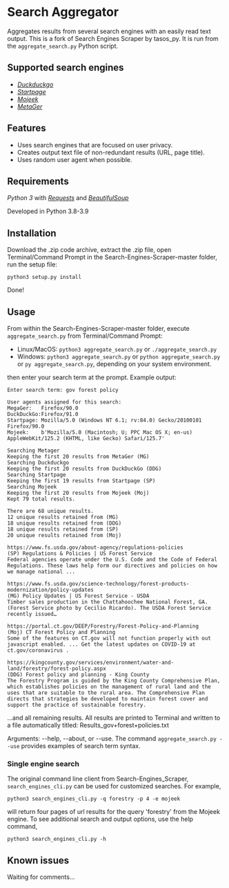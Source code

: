 # Search Aggregator
Aggregates results from several search engines with an easily read text output. This is a fork of Search Engines Scraper by tasos_py. It is run from the `aggregate_search.py` Python script.
## Supported search engines  

- _[Duckduckgo](https://duckduckgo.com)_
- _[Startpage](https://www.startpage.com)_
- _[Mojeek](https://www.mojeek.com)_
- _[MetaGer](https://metager.org)_

## Features
 - Uses search engines that are focused on user privacy.
 - Creates output text file of non-redundant results (URL, page title).
 - Uses random user agent when possible.

## Requirements
_Python 3_ with
_[Requests](http://docs.python-requests.org/en/master/)_ and
_[BeautifulSoup](https://www.crummy.com/software/BeautifulSoup/bs4/doc/)_ 

Developed in Python 3.8-3.9

## Installation
Download the .zip code archive, extract the .zip file, open Terminal/Command Prompt in the Search-Engines-Scraper-master folder, run the setup file:

`python3 setup.py install`

Done!

## Usage  
From within the Search-Engines-Scraper-master folder, execute `aggregate_search.py` from Terminal/Command Prompt:
- Linux/MacOS: `python3 aggregate_search.py` or `./aggregate_search.py`
- Windows: `python3 aggregate_search.py` or `python aggregate_search.py` or `py aggregate_search.py`, depending on your system environment. 

then enter your search term at the prompt. Example output:
```
Enter search term: gov forest policy

User agents assigned for this search:
MegaGer:   Firefox/90.0
DuckDuckGo:Firefox/91.0
Startpage: Mozilla/5.0 (Windows NT 6.1; rv:84.0) Gecko/20100101 Firefox/90.0
Mojeek:    b'Mozilla/5.0 (Macintosh; U; PPC Mac OS X; en-us) AppleWebKit/125.2 (KHTML, like Gecko) Safari/125.7'

Searching Metager
Keeping the first 20 results from MetaGer (MG)
Searching Duckduckgo
Keeping the first 20 results from DuckDuckGo (DDG)
Searching Startpage
Keeping the first 19 results from Startpage (SP)
Searching Mojeek
Keeping the first 20 results from Mojeek (Moj)
Kept 79 total results.

There are 68 unique results.
12 unique results retained from (MG)
18 unique results retained from (DDG)
18 unique results retained from (SP)
20 unique results retained from (Moj)

https://www.fs.usda.gov/about-agency/regulations-policies
(SP) Regulations & Policies | US Forest Service
Federal agencies operate under the U.S. Code and the Code of Federal Regulations. These laws help form our directives and policies on how we manage national ...

https://www.fs.usda.gov/science-technology/forest-products-modernization/policy-updates
(MG) Policy Updates | US Forest Service - USDA
Timber sales production in the Chattahoochee National Forest, GA. (Forest Service photo by Cecilio Ricardo). The USDA Forest Service recently issued…

https://portal.ct.gov/DEEP/Forestry/Forest-Policy-and-Planning
(Moj) CT Forest Policy and Planning
Some of the features on CT.gov will not function properly with out javascript enabled. ... Get the latest updates on COVID-19 at ct.gov/coronavirus .

https://kingcounty.gov/services/environment/water-and-land/forestry/forest-policy.aspx
(DDG) Forest policy and planning - King County
The Forestry Program is guided by the King County Comprehensive Plan, which establishes policies on the management of rural land and the uses that are suitable to the rural area. The Comprehensive Plan directs that strategies be developed to maintain forest cover and support the practice of sustainable forestry.
```
...and all remaining results. All results are printed to Terminal and written to a file automatically titled: Results_gov+forest+policies.txt

Arguments: --help, --about, or --use. The command `aggregate_search.py --use` provides examples of search term syntax.

### Single engine search
The original command line client from Search-Engines_Scraper, `search_engines_cli.py` can be used for customized searches. For example, 
```
python3 search_engines_cli.py -q forestry -p 4 -e mojeek
```
will return four pages of url results for the query 'forestry' from the Mojeek engine. To see additional search and output options, use the help command,
```
python3 search_engines_cli.py -h
```
## Known issues
Waiting for comments...